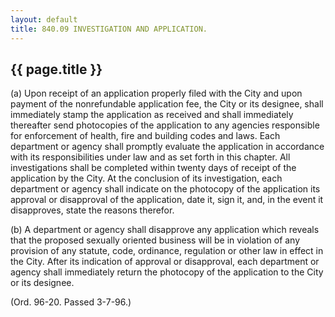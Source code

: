 ```yaml
---
layout: default 
title: 840.09 INVESTIGATION AND APPLICATION.
---
```


{{ page.title }}
----------------

​(a) Upon receipt of an application properly filed with the City and
upon payment of the nonrefundable application fee, the City or its
designee, shall immediately stamp the application as received and shall
immediately thereafter send photocopies of the application to any
agencies responsible for enforcement of health, fire and building codes
and laws. Each department or agency shall promptly evaluate the
application in accordance with its responsibilities under law and as set
forth in this chapter. All investigations shall be completed within
twenty days of receipt of the application by the City. At the conclusion
of its investigation, each department or agency shall indicate on the
photocopy of the application its approval or disapproval of the
application, date it, sign it, and, in the event it disapproves, state
the reasons therefor.

​(b) A department or agency shall disapprove any application which
reveals that the proposed sexually oriented business will be in
violation of any provision of any statute, code, ordinance, regulation
or other law in effect in the City. After its indication of approval or
disapproval, each department or agency shall immediately return the
photocopy of the application to the City or its designee.

(Ord. 96-20. Passed 3-7-96.)
